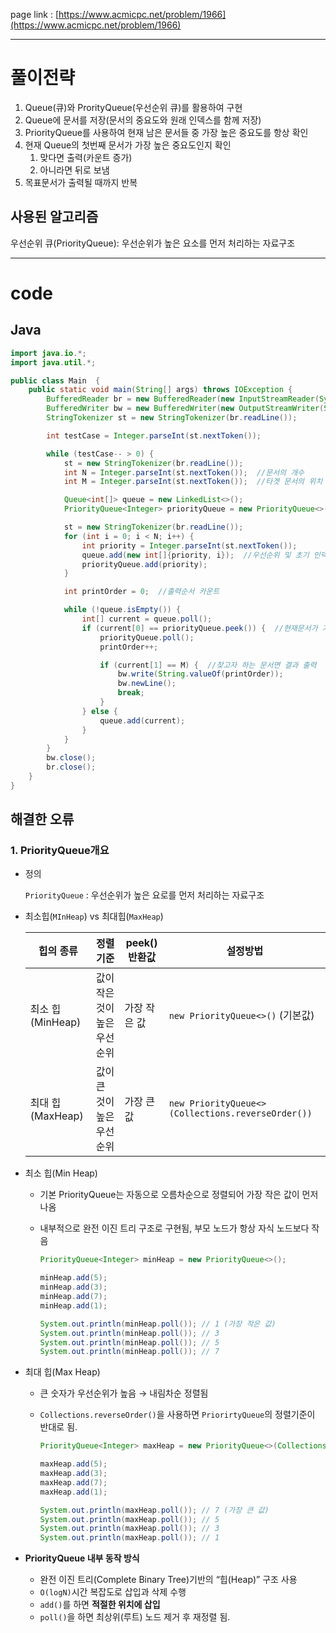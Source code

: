 page link : [https://www.acmicpc.net/problem/1966](https://www.acmicpc.net/problem/1966)

---

# 풀이전략

1. Queue(큐)와 ProrityQueue(우선순위 큐)를 활용하여 구현
2. Queue에 문서를 저장(문서의 중요도와 원래 인덱스를 함께 저장)
3. PriorityQueue를 사용하여 현재 남은 문서들 중 가장 높은 중요도를 항상 확인
4. 현재 Queue의 첫번째 문서가 가장 높은 중요도인지 확인
    1. 맞다면 출력(카운트 증가)
    2. 아니라면 뒤로 보냄
5. 목표문서가 출력될 때까지 반복

## 사용된 알고리즘

우선순위 큐(PriorityQueue): 우선순위가 높은 요소를 먼저 처리하는 자료구조

---

# code

## Java

```java
import java.io.*;
import java.util.*;

public class Main  {
    public static void main(String[] args) throws IOException {
        BufferedReader br = new BufferedReader(new InputStreamReader(System.in));
        BufferedWriter bw = new BufferedWriter(new OutputStreamWriter(System.out));
        StringTokenizer st = new StringTokenizer(br.readLine());

        int testCase = Integer.parseInt(st.nextToken());

        while (testCase-- > 0) {
            st = new StringTokenizer(br.readLine());
            int N = Integer.parseInt(st.nextToken());  //문서의 개수
            int M = Integer.parseInt(st.nextToken());  //타겟 문서의 위치

            Queue<int[]> queue = new LinkedList<>();
            PriorityQueue<Integer> priorityQueue = new PriorityQueue<>(Collections.reverseOrder());

            st = new StringTokenizer(br.readLine());
            for (int i = 0; i < N; i++) {
                int priority = Integer.parseInt(st.nextToken());
                queue.add(new int[]{priority, i});  //우선순위 및 초기 인덱스
                priorityQueue.add(priority);
            }

            int printOrder = 0;  //출력순서 카운트

            while (!queue.isEmpty()) {
                int[] current = queue.poll();
                if (current[0] == priorityQueue.peek()) {  //현재문서가 가장 높은 중요도라면
                    priorityQueue.poll();
                    printOrder++;

                    if (current[1] == M) {  //찾고자 하는 문서면 결과 출력
                        bw.write(String.valueOf(printOrder));
                        bw.newLine();
                        break;
                    }
                } else {
                    queue.add(current);
                }
            }
        }
        bw.close();
        br.close();
    }
}
```

## 해결한 오류

### 1. PriorityQueue개요

- 정의
    
     `PriorityQueue` : 우선순위가 높은 요로를 먼저 처리하는 자료구조
    
- 최소힙(`MInHeap`) vs 최대힙(`MaxHeap`)
    
    
    | 힙의 종류 | 정렬기준 | peek() 반환값 | 설정방법 |
    | --- | --- | --- | --- |
    | 최소 힙(MinHeap) | 값이 작은 것이 높은 우선순위 | 가장 작은 값 | `new PriorityQueue<>()` (기본값) |
    | 최대 힙(MaxHeap) | 값이 큰 것이 높은 우선순위 | 가장 큰 값 | `new PriorityQueue<>(Collections.reverseOrder())` |
- 최소 힙(Min Heap)
    - 기본 PriorityQueue<Integer>는 자동으로 오름차순으로 정렬되어 가장 작은 값이 먼저 나옴
    - 내부적으로 완전 이진 트리 구조로 구현됨, 부모 노드가 항상 자식 노드보다 작음
        
        ```java
        PriorityQueue<Integer> minHeap = new PriorityQueue<>();
        
        minHeap.add(5);
        minHeap.add(3);
        minHeap.add(7);
        minHeap.add(1);
        
        System.out.println(minHeap.poll()); // 1 (가장 작은 값)
        System.out.println(minHeap.poll()); // 3
        System.out.println(minHeap.poll()); // 5
        System.out.println(minHeap.poll()); // 7
        ```
        
- 최대 힙(Max Heap)
    - 큰 숫자가 우선순위가 높음 → 내림차순 정렬됨
    - `Collections.reverseOrder()`을 사용하면 `PriorirtyQueue`의 정렬기준이 반대로 됨.
        
        ```java
        PriorityQueue<Integer> maxHeap = new PriorityQueue<>(Collections.reverseOrder());
        
        maxHeap.add(5);
        maxHeap.add(3);
        maxHeap.add(7);
        maxHeap.add(1);
        
        System.out.println(maxHeap.poll()); // 7 (가장 큰 값)
        System.out.println(maxHeap.poll()); // 5
        System.out.println(maxHeap.poll()); // 3
        System.out.println(maxHeap.poll()); // 1
        ```
        
- **PriorityQueue 내부 동작 방식**
    - 완전 이진 트리(Complete Binary Tree)기반의 “힙(Heap)” 구조 사용
    - `O(logN)`시간 복잡도로 삽입과 삭제 수행
    - `add()`를 하면 **적절한 위치에 삽입**
    - `poll()`을 하면 최상위(루트) 노드 제거 후 재정렬 됨.
